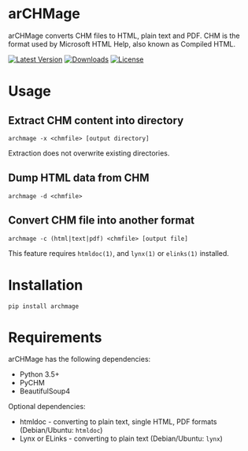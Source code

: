 arCHMage
========

arCHMage converts CHM files to HTML, plain text and PDF. CHM is the format used
by Microsoft HTML Help, also known as Compiled HTML.

[![Latest Version](https://img.shields.io/pypi/v/archmage.svg)](https://pypi.python.org/pypi/archmage/)
[![Downloads](https://img.shields.io/pypi/dm/archmage.svg)](https://pypi.python.org/pypi/archmage/)
[![License](https://img.shields.io/github/license/dottedmag/archmage.svg)](https://pypi.python.org/pypi/archmage/)

Usage
=====

Extract CHM content into directory
----------------------------------

    archmage -x <chmfile> [output directory]

Extraction does not overwrite existing directories.

Dump HTML data from CHM
-----------------------

    archmage -d <chmfile>

Convert CHM file into another format
------------------------------------

    archmage -c (html|text|pdf) <chmfile> [output file]

This feature requires `htmldoc(1)`, and `lynx(1)` or `elinks(1)` installed.

Installation
============

    pip install archmage

Requirements
============

arCHMage has the following dependencies:

  * Python 3.5+
  * PyCHM
  * BeautifulSoup4

Optional dependencies:

  * htmldoc - converting to plain text, single HTML, PDF formats
    (Debian/Ubuntu: `htmldoc`)
  * Lynx or ELinks - converting to plain text
    (Debian/Ubuntu: `lynx`)
